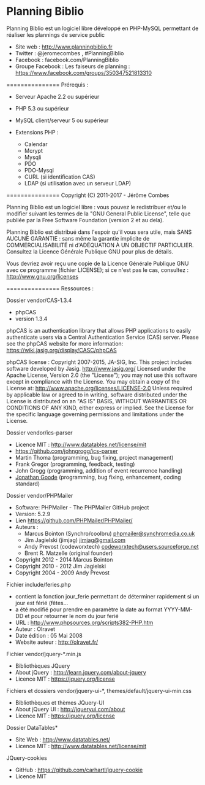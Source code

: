 Planning Biblio
===============

Planning Biblio est un logiciel libre développé en PHP-MySQL permettant de réaliser les plannings de service public

- Site web : http://www.planningbiblio.fr
- Twitter : @jeromecombes , #PlanningBiblio
- Facebook : facebook.com/PlanningBiblio
- Groupe Facebook : Les faiseurs de planning : https://www.facebook.com/groups/350347521813310

===============
Prérequis :

- Serveur Apache 2.2 ou supérieur
- PHP 5.3 ou supérieur
- MySQL client/serveur 5 ou supérieur

- Extensions PHP :
  - Calendar
  - Mcrypt
  - Mysqli
  - PDO
  - PDO-Mysql
  - CURL (si identification CAS)
  - LDAP (si utilisation avec un serveur LDAP)

===============
Copyright (C) 2011-2017 - Jérôme Combes

Planning Biblio est un logiciel libre : vous pouvez le redistribuer et/ou le modifier
suivant les termes de la "GNU General Public License", telle que publiée par la 
Free Software Foundation (version 2 et au dela).

Planning Biblio est distribué dans l'espoir qu'il vous sera utile, mais SANS AUCUNE GARANTIE :
sans même la garantie implicite de COMMERCIALISABILITÉ ni d'ADÉQUATION À UN OBJECTIF PARTICULIER.
Consultez la Licence Générale Publique GNU pour plus de détails.

Vous devriez avoir reçu une copie de la Licence Générale Publique GNU avec ce programme (fichier LICENSE); 
si ce n'est pas le cas, consultez : http://www.gnu.org/licenses

===============
Ressources :
 
Dossier vendor/CAS-1.3.4
- phpCAS
- version 1.3.4

phpCAS is an authentication library that allows PHP applications to easily authenticate
users via a Central Authentication Service (CAS) server.
Please see the phpCAS website for more information:
https://wiki.jasig.org/display/CASC/phpCAS

phpCAS license :
Copyright 2007-2015, JA-SIG, Inc.
This project includes software developed by Jasig.
http://www.jasig.org/
Licensed under the Apache License, Version 2.0 (the "License");
you may not use this software except in compliance with the License.
You may obtain a copy of the License at:
http://www.apache.org/licenses/LICENSE-2.0
Unless required by applicable law or agreed to in writing, software
distributed under the License is distributed on an "AS IS" BASIS,
WITHOUT WARRANTIES OR CONDITIONS OF ANY KIND, either express or implied.
See the License for the specific language governing permissions and
limitations under the License.

Dossier vendor/ics-parser
 - Licence MIT : http://www.datatables.net/license/mit
 - https://github.com/johngrogg/ics-parser
 - Martin Thoma (programming, bug fixing, project management)
 - Frank Gregor (programming, feedback, testing)
 - John Grogg (programming, addition of event recurrence handling)
 - [Jonathan Goode](https://github.com/u01jmg3) (programming, bug fixing, enhancement, coding standard)

Dossier vendor/PHPMailer
 - Software: PHPMailer - The PHPMailer GitHub project
 - Version: 5.2.9
 - Lien https://github.com/PHPMailer/PHPMailer/
 - Auteurs :
    - Marcus Bointon (Synchro/coolbru) <phpmailer@synchromedia.co.uk>
    - Jim Jagielski (jimjag) <jimjag@gmail.com>
    - Andy Prevost (codeworxtech) <codeworxtech@users.sourceforge.net>
    - Brent R. Matzelle (original founder)
  - Copyright 2012 - 2014 Marcus Bointon
  - Copyright 2010 - 2012 Jim Jagielski
  - Copyright 2004 - 2009 Andy Prevost

Fichier include/feries.php
 - contient la fonction jour_ferie permettant de déterminer rapidement si un jour est férié (fêtes...
 - a été modifié pour prendre en paramètre la date au format YYYY-MM-DD et pour retourner le nom du jour ferié
 - URL            : http://www.phpsources.org/scripts382-PHP.htm
 - Auteur         : Olravet
 - Date édition   : 05 Mai 2008
 - Website auteur : http://olravet.fr/

Fichier vendor/jquery-*.min.js
 - Bibliothèques JQuery
 - About jQuery : http://learn.jquery.com/about-jquery
 - Licence MIT : https://jquery.org/license

Fichiers et dossiers vendor/jquery-ui-*, themes/default/jquery-ui-min.css
 - Bibliothèques et thèmes JQuery-UI
 - About jQuery UI : http://jqueryui.com/about
 - Licence MIT : https://jquery.org/license

Dossier DataTables*
 - Site Web : http://www.datatables.net/
 - Licence MIT : http://www.datatables.net/license/mit

JQuery-cookies
 - GitHub : https://github.com/carhartl/jquery-cookie
 - Licence MIT